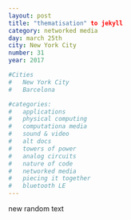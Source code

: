 ```yaml
---
layout: post
title: "thematisation" to jekyll
category: networked media
day: march 25th
city: New York City
number: 31
year: 2017

#Cities
#	New York City
#	Barcelona

#categories:
#	applications
#	physical computing 
#	computationa media 
#	sound & video 
#	alt docs
#	towers of power 
#	analog circuits 
#	nature of code 
#	networked media
#	piecing it together
#	bluetooth LE
---
```

new random text